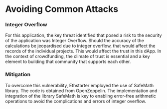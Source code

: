 # Avoiding Common Attacks
### Integer Overflow
For this application, the key threat identified that posed a risk to the security of the application was Integer Overflow. Should the accuracy of the calculations be jeopardised due to integer overflow, that would affect the records of the individual projects. This would affect the trust in this dApp. In the context of crowdfunding, the climate of trust is essential and a key element to building that community that supports each other.

### Mitigation 
To overcome this vulnerability, Ethstarter employed the use of SafeMath library. The code is obtained from OpenZeppelin. The implementation and integration of the library SafeMath is key to enabling error-free arithmetic operations to avoid the complications and errors of integer overflow. 
